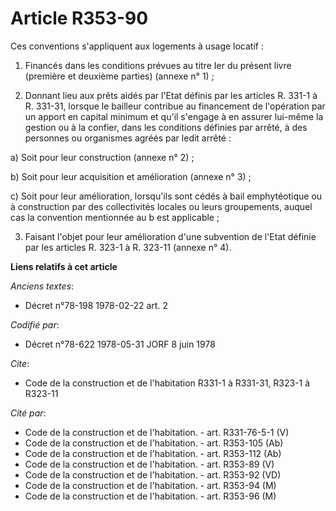 # Article R353-90

Ces conventions s'appliquent aux logements à usage locatif :

1. Financés dans les conditions prévues au titre Ier du présent livre (première et deuxième parties) (annexe n° 1) ; 

2. Donnant lieu aux prêts aidés par l'Etat définis par les articles R. 331-1 à R. 331-31, lorsque le bailleur contribue au
financement de l'opération par un apport en capital minimum et qu'il s'engage à en assurer lui-même la gestion ou à la
confier, dans les conditions définies par arrêté, à des personnes ou organismes agréés par ledit arrêté :

a) Soit pour leur construction (annexe n° 2) ; 

b) Soit pour leur acquisition et amélioration (annexe n° 3) ; 

c) Soit pour leur amélioration, lorsqu'ils sont cédés à bail emphytéotique ou à construction par des collectivités locales ou
leurs groupements, auquel cas la convention mentionnée au b est applicable ; 

3. Faisant l'objet pour leur amélioration d'une subvention de l'Etat définie par les articles R. 323-1 à R. 323-11 (annexe n°
4).

**Liens relatifs à cet article**

_Anciens textes_:

  - Décret n°78-198 1978-02-22 art. 2

_Codifié par_:

  - Décret n°78-622 1978-05-31 JORF 8 juin 1978

_Cite_:

  - Code de la construction et de l'habitation R331-1 à R331-31, R323-1 à R323-11

_Cité par_:

  - Code de la construction et de l'habitation. - art. R331-76-5-1 (V)
  - Code de la construction et de l'habitation. - art. R353-105 (Ab)
  - Code de la construction et de l'habitation. - art. R353-112 (Ab)
  - Code de la construction et de l'habitation. - art. R353-89 (V)
  - Code de la construction et de l'habitation. - art. R353-92 (VD)
  - Code de la construction et de l'habitation. - art. R353-94 (M)
  - Code de la construction et de l'habitation. - art. R353-96 (M)
